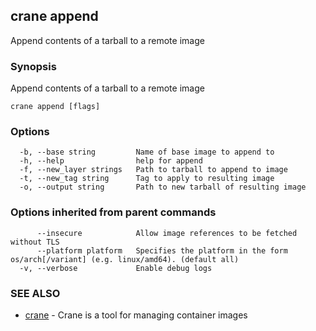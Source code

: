 ## crane append

Append contents of a tarball to a remote image

### Synopsis

Append contents of a tarball to a remote image

```
crane append [flags]
```

### Options

```
  -b, --base string         Name of base image to append to
  -h, --help                help for append
  -f, --new_layer strings   Path to tarball to append to image
  -t, --new_tag string      Tag to apply to resulting image
  -o, --output string       Path to new tarball of resulting image
```

### Options inherited from parent commands

```
      --insecure            Allow image references to be fetched without TLS
      --platform platform   Specifies the platform in the form os/arch[/variant] (e.g. linux/amd64). (default all)
  -v, --verbose             Enable debug logs
```

### SEE ALSO

* [crane](crane.md)	 - Crane is a tool for managing container images

